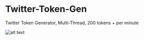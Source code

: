 # Twitter-Token-Gen
Twitter Token Generator, Multi-Thread, 200 tokens + per minute

![alt text](https://media1.tenor.com/images/8a36108783bfe1eb9e34f33dc624c6ce/tenor.gif?itemid=27343731)
